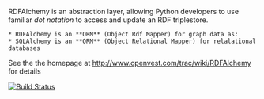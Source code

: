 RDFAlchemy is an abstraction layer, allowing Python developers to use familiar
*dot notation* to access and update an RDF triplestore.
    
    * RDFAlchemy is an **ORM** (Object Rdf Mapper) for graph data as:
    * SQLAlchemy is an **ORM** (Object Relational Mapper) for relalational databases
      
See the the homepage at http://www.openvest.com/trac/wiki/RDFAlchemy for details

[![Build Status](https://travis-ci.org/gjhiggins/RDFAlchemy.png?branch=master)](https://travis-ci.org/gjhiggins/RDFAlchemy)
